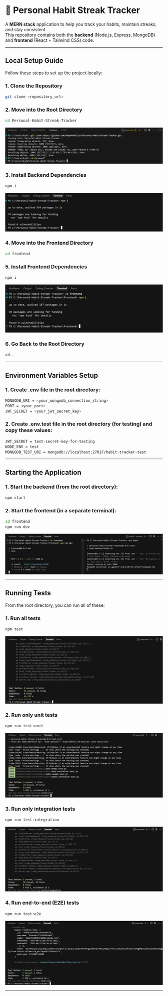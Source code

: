 # 📆 Personal Habit Streak Tracker

A **MERN stack** application to help you track your habits, maintain streaks, and stay consistent.  
This repository contains both the **backend** (Node.js, Express, MongoDB) and **frontend** (React + Tailwind CSS) code.

---

## Local Setup Guide

Follow these steps to set up the project locally:

### 1️. Clone the Repository
```bash
git clone <repository_url>
```

### 2. Move into the Root Directory
```bash
cd Personal-Habit-Streak-Tracker
```
![Cloning](./outputs/cloning.png)


### 3. Install Backend Dependencies
```bash
npm i
```
![Backend Dependencies Installation](./outputs/backend_dependency.png)


### 4. Move into the Frontend Directory
```bash
cd frontend
```


### 5. Install Frontend Dependencies
```bash
npm i
```
![Frontend Dependencies Installation](./outputs/frontend_dependency.png)


### 6. Go Back to the Root Directory
```bash
cd..
```

--- 

## Environment Variables Setup

### 1. Create .env file in the root directory:
```bash
MONGODB_URI = <your_mongodb_connection_string>
PORT = <your_port>
JWT_SECRET = <your_jwt_secret_key>
```


### 2. Create .env.test file in the root directory (for testing) and copy these values:
```bash
JWT_SECRET = test-secret-key-for-testing
NODE_ENV = test
MONGODB_TEST_URI = mongodb://localhost:27017/habit-tracker-test
```

--- 

## Starting the Application

### 1. Start the backend (from the root directory):
```bash
npm start
```


### 2. Start the frontend (in a separate terminal):
```bash
cd frontend
npm run dev
```
![Starting the application](./outputs/start_application.png)

---

## Running Tests

From the root directory, you can run all of these:

### 1. Run all tests
```bash
npm test
```
![All tests](./outputs/all_tests.png)


### 2. Run only unit tests
```bash
npm run test:unit
```
![Unit tests](./outputs/unit_tests.png)


### 3. Run only integration tests
```bash
npm run test:integration
```
![Integration tests](./outputs/integration_tests.png)


### 4. Run end-to-end (E2E) tests
```bash
npm run test:e2e
```
![E2E tests](./outputs/e2e_tests.png)

---

